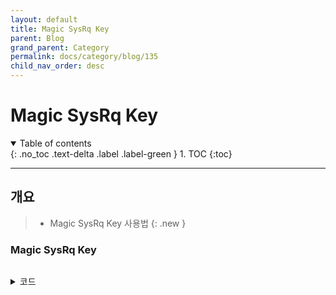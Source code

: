 ```yaml
---
layout: default
title: Magic SysRq Key
parent: Blog
grand_parent: Category
permalink: docs/category/blog/135
child_nav_order: desc
---
```


# Magic SysRq Key

<details open markdown="block">
  <summary>
    Table of contents
  </summary>
  {: .no_toc .text-delta .label .label-green }
1. TOC
{:toc}
</details>

---

## 개요

> - Magic SysRq Key 사용법
{: .new }

### Magic SysRq Key

```bash
```

<details markdown="block">
  <summary>
    코드
  </summary>
  {: .text-delta .label .label-green }
  
>
| 명령어 | 설명 |
|---|---|
| reboot(b) | 디스크를 동기화하거나 마운트 해제하지 않고 즉시 시스템을 재부팅합니다. |
| crash(c) | 의도적으로 시스템을 크래시시키며, kdump와 같은 메모리 덤프 도구를 사용할 때 유용합니다. |
| terminate-all-tasks(e) | init을 제외한 모든 프로세스에 SIGTERM 신호를 보냅니다. |
| memory-full-oom-kill(f) | Out Of Memory (OOM) 킬러를 실행하여 메모리 부족 문제를 해결합니다. |
| kill-all-tasks(i) | init을 제외한 모든 프로세스에 SIGKILL 신호를 보냅니다. |
| thaw-filesystems(j) | Fifreeze ioctl에 의해 잠긴 파일 시스템을 강제로 풉니다. |
| sak(k) | Secure Access Key (SAK)를 실행하여 현재 가상 콘솔의 모든 프로그램을 강제로 종료합니다. |
| show-backtrace-all-active-cpus(l) | 활성화된 모든 CPU에 대한 백트레이스를 보여줍니다. |
| show-memory-usage(m) | 메모리 할당에 대한 정보를 덤프합니다. |
| nice-all-RT-tasks(n) | 실시간 작업에 대해 Nice 연산을 수행합니다. |
| poweroff(o) | 즉시 시스템을 종료합니다. |
| show-registers(p) | 현재 CPU의 레지스터와 플래그를 덤프합니다. |
| show-all-timers(q) | 모든 hrtimers 및 CPU 클럭 장치의 이벤트를 덤프합니다. |
| unraw(r) | 키보드 모드를 원래 상태로 복원합니다. |
| sync(s) | 모든 파일 시스템을 즉시 동기화합니다. |
| show-task-states(t) | 현재 작업 및 해당 정보의 목록을 덤프합니다. |
| unmount(u) | 모든 파일 시스템을 읽기 전용 모드로 리마운트합니다. |
| show-blocked-tasks(w) | 중지되지 않은 상태의 작업을 덤프합니다. |
| dump-ftrace-buffer(z) | Ftrace 버퍼를 덤프합니다. |
>
{: .important }

</details>
